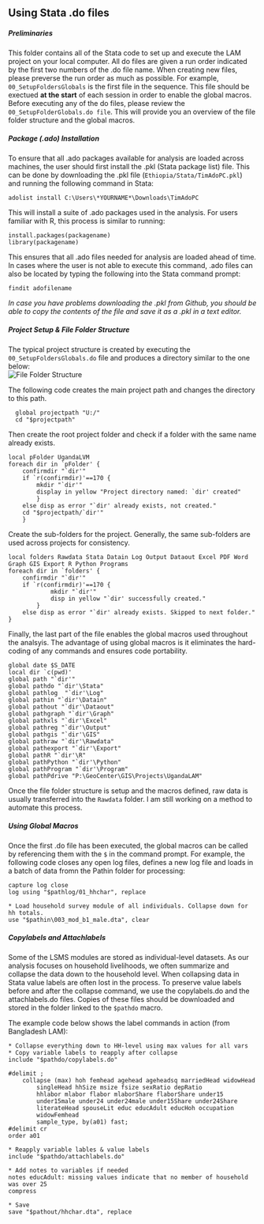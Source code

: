 Using Stata .do files
-------------

##### Preliminaries  
This folder contains all of the Stata code to set up and execute the LAM project on your local computer. All do files are given a run order indicated by the first two numbers of the .do file name. When creating new files, please preverse the run order as much as possible. For example, ```00_SetupFoldersGlobals``` is the first file in the sequence. This file should be exectued **at the start** of each session in order to enable the global macros.  Before executing any of the do files, please review the ```00_SetupFolderGlobals.do file```. This will provide you an overview of the file folder structure and the global macros.

##### Package (.ado) Installation
To ensure that all .ado packages available for analysis are loaded across machines, the user should first install the .pkl (Stata package list) file. This can be done by downloading the .pkl file (```Ethiopia/Stata/TimAdoPC.pkl```) and running the following command in Stata:  
```{stata}
adolist install C:\Users\*YOURNAME*\Downloads\TimAdoPC
``` 
This will install a suite of .ado packages used in the analysis. For users familiar with R, this process is similar to running:
```{r}
install.packages(packagename) 
library(packagename)
```  
This ensures that all .ado files needed for analysis are loaded ahead of time. In cases where the user is not able to execute this command, .ado files can also be located by typing the following into the Stata command prompt:
```{stata}
findit adofilename
```
*In case you have problems downloading the .pkl from Github, you should be able to copy the contents of the file and save it as a .pkl in a text editor.*

##### Project Setup & File Folder Structure 

The typical project structure is created by executing the ```00_SetupFoldersGlobals.do``` file and produces a directory similar to the one below:  
![File Folder Structure](https://cloud.githubusercontent.com/assets/5873344/5705046/5c5b81de-9a44-11e4-802b-1ca8d44c94c5.PNG)

The following code creates the main project path and changes the directory to this path.  
``` {stata}
  global projectpath "U:/"
  cd "$projectpath"
```  

Then create the root project folder and check if a folder with the same name already exists.  
```{stata}
local pFolder UgandaLVM
foreach dir in `pFolder' {
	confirmdir "`dir'"
	if `r(confirmdir)'==170 {
		mkdir "`dir'"
		display in yellow "Project directory named: `dir' created"
		}
	else disp as error "`dir' already exists, not created."
	cd "$projectpath/`dir'"
	}
```  
	
Create the sub-folders for the project. Generally, the same sub-folders are used across projects for consistency.
```{stata}
local folders Rawdata Stata Datain Log Output Dataout Excel PDF Word Graph GIS Export R Python Programs
foreach dir in `folders' {
	confirmdir "`dir'"
	if `r(confirmdir)'==170 {
			mkdir "`dir'"
			disp in yellow "`dir' successfully created."
		}
	else disp as error "`dir' already exists. Skipped to next folder."
}
```

Finally, the last part of the file enables the global macros used throughout the analsyis. The advantage of using global macros is it eliminates the hard-coding of any commands and ensures code portability.  
```{stata}
global date $S_DATE
local dir `c(pwd)'
global path "`dir'"
global pathdo "`dir'\Stata"
global pathlog  "`dir'\Log"
global pathin "`dir'\Datain"
global pathout "`dir'\Dataout"
global pathgraph "`dir'\Graph"
global pathxls "`dir'\Excel"
global pathreg "`dir'\Output"
global pathgis "`dir'\GIS"
global pathraw "`dir'\Rawdata"
global pathexport "`dir'\Export"
global pathR "`dir'\R"
global pathPython "`dir'\Python"
global pathProgram "`dir'\Program"
global pathPdrive "P:\GeoCenter\GIS\Projects\UgandaLAM"
```  

Once the file folder structure is setup and the macros defined, raw data is usually transferred into the ```Rawdata``` folder. I am still working on a method to automate this process.

##### Using Global Macros
Once the first .do file has been executed, the global macros can be called by referencing them with the ```$``` in the command prompt.  For example, the following code closes any open log files, defines a new log file and loads in a batch of data fromn the Pathin folder for processing:
```{stata}
capture log close
log using "$pathlog/01_hhchar", replace

* Load household survey module of all individuals. Collapse down for hh totals.
use "$pathin\003_mod_b1_male.dta", clear
```

##### Copylabels and Attachlabels
Some of the LSMS modules are stored as individual-level datasets. As our analysis focuses on household livelihoods, we often summarize and collapse the data down to the household level. When collapsing data in Stata value labels are often lost in the process. To preserve value labels before and after the collapse command, we use the copylabels.do and the attachlabels.do files. Copies of these files should be downloaded and stored in the folder linked to the ```$pathdo``` macro.    

The example code below shows the label commands in action (from Bangladesh LAM):
```{stata}
* Collapse everything down to HH-level using max values for all vars
* Copy variable labels to reapply after collapse
include "$pathdo/copylabels.do"

#delimit ;
	collapse (max) hoh femhead agehead ageheadsq marriedHead widowHead 
		singleHead hhSize msize fsize sexRatio depRatio 
		hhlabor mlabor flabor mlaborShare flaborShare under15 
		under15male under24 under24male under15Share under24Share 
		literateHead spouseLit educ educAdult educHoh occupation
		widowFemhead
		sample_type, by(a01) fast;
#delimit cr
order a01

* Reapply variable lables & value labels
include "$pathdo/attachlabels.do"

* Add notes to variables if needed
notes educAdult: missing values indicate that no member of household was over 25
compress

* Save
save "$pathout/hhchar.dta", replace
```




